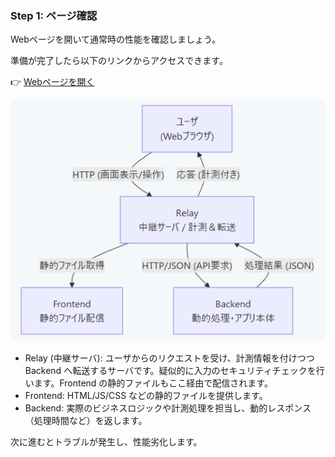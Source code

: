 ### Step 1: ページ確認
Webページを開いて通常時の性能を確認しましょう。

準備が完了したら以下のリンクからアクセスできます。

👉 [Webページを開く]({{TRAFFIC_HOST1_30081}})

![Scan results](assets/image.png)
  - Relay (中継サーバ): ユーザからのリクエストを受け、計測情報を付けつつ Backend へ転送するサーバです。疑似的に入力のセキュリティチェックを行います。Frontend の静的ファイルもここ経由で配信されます。
  - Frontend: HTML/JS/CSS などの静的ファイルを提供します。
  - Backend: 実際のビジネスロジックや計測処理を担当し、動的レスポンス（処理時間など）を返します。

次に進むとトラブルが発生し、性能劣化します。